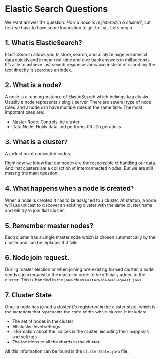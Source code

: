 # Elastic Search Questions
We want answer the question: *How a node is registered in a cluster?*, but first we have to have some foundation to get to that. Let’s begin.

## **1. What is ElasticSearch?**
ElasticSearch allows you to store, search, and analyze huge volumes of data quickly and in near real-time and give back answers in milliseconds. It’s able to achieve fast search responses because instead of searching the text directly, it searches an index.

## **2. What is a node?**
A node is a running instance of ElasticSearch which belongs to a cluster. Usually a node represents a single server.
There are several type of node roles, and a node can have multiple roles at the same time. The most important ones are:
- Master Node: Controls the cluster
- Data Node: Holds data and performs CRUD operations

## **3. What is a cluster?**
A collection of connected nodes.

Right now we know that our nodes are the responsible of handling our data. And that clusters are a collection of interconnected Nodes.
But we are still missing the main question.

## **4. What happens when a node is created?**
When a node is created it has to be assigned to a cluster. At startup, a node will use unicast to discover an existing cluster with the same cluster name and will try to join that cluster.

## **5. Remember master nodes?**
Each cluster has a single master node which is chosen automatically  by the cluster and can be replaced if it fails.

## **6. Node join request.**
During master election or when joining one existing formed cluster, a node sends a join request to the master in order to be officially added to the cluster. 
This is handled in the java class  `MasterNodeReadRequest.java` .

## **7. Cluster State**
Once a node has joined a cluster it’s registered in the cluster state, which is the metadata that represents the state of the whole cluster. It includes:
- The set of nodes in the cluster
- All cluster-level settings
- Information about the indices in the cluster, including their mappings and settings
- The locations of all the shards in the cluster.
	
All this information can be found in the `ClusterState.java` file.
